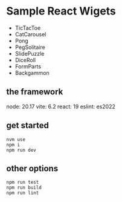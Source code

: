 # Sample React Wigets

* TicTacToe
* CatCarousel
* Pong
* PegSolitaire
* SlidePuzzle
* DiceRoll
* FormParts
* Backgammon

## the framework
node: 20.17
vite: 6.2
react: 19
eslint: es2022

## get started
```
nvm use
npm i
npm run dev
```

## other options
```
npm run test
npm run build
npm run lint
```

